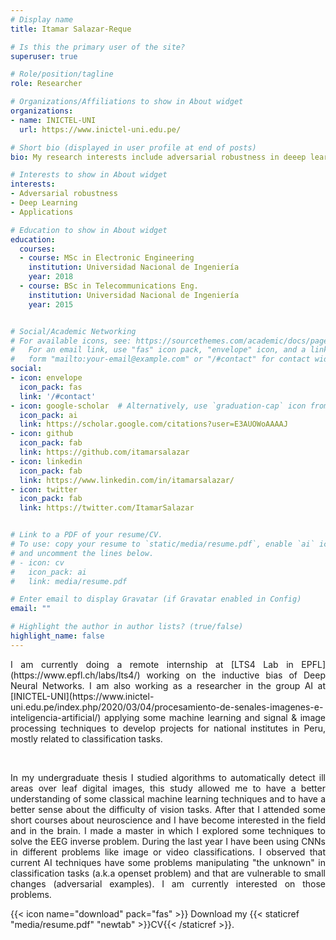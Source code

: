 ```yaml
---
# Display name
title: Itamar Salazar-Reque

# Is this the primary user of the site?
superuser: true

# Role/position/tagline
role: Researcher

# Organizations/Affiliations to show in About widget
organizations:
- name: INICTEL-UNI
  url: https://www.inictel-uni.edu.pe/

# Short bio (displayed in user profile at end of posts)
bio: My research interests include adversarial robustness in deeep learning and applications.

# Interests to show in About widget
interests:
- Adversarial robustness
- Deep Learning
- Applications

# Education to show in About widget
education:
  courses:
  - course: MSc in Electronic Engineering
    institution: Universidad Nacional de Ingeniería
    year: 2018
  - course: BSc in Telecommunications Eng.
    institution: Universidad Nacional de Ingeniería
    year: 2015


# Social/Academic Networking
# For available icons, see: https://sourcethemes.com/academic/docs/page-builder/#icons
#   For an email link, use "fas" icon pack, "envelope" icon, and a link in the
#   form "mailto:your-email@example.com" or "/#contact" for contact widget.
social:
- icon: envelope
  icon_pack: fas
  link: '/#contact'
- icon: google-scholar  # Alternatively, use `graduation-cap` icon from `fas` icon pack
  icon_pack: ai
  link: https://scholar.google.com/citations?user=E3AUOWoAAAAJ
- icon: github
  icon_pack: fab
  link: https://github.com/itamarsalazar
- icon: linkedin
  icon_pack: fab
  link: https://www.linkedin.com/in/itamarsalazar/
- icon: twitter
  icon_pack: fab
  link: https://twitter.com/ItamarSalazar


# Link to a PDF of your resume/CV.
# To use: copy your resume to `static/media/resume.pdf`, enable `ai` icons in `params.toml`, 
# and uncomment the lines below.
# - icon: cv
#   icon_pack: ai
#   link: media/resume.pdf

# Enter email to display Gravatar (if Gravatar enabled in Config)
email: ""

# Highlight the author in author lists? (true/false)
highlight_name: false
---
```


<p align='justify'>I am currently doing a remote internship at [LTS4 Lab in EPFL](https://www.epfl.ch/labs/lts4/) working on the inductive bias of Deep Neural Networks. I am also working as a researcher in the group AI at [INICTEL-UNI](https://www.inictel-uni.edu.pe/index.php/2020/03/04/procesamiento-de-senales-imagenes-e-inteligencia-artificial/) applying some machine learning and signal & image processing techniques to develop projects for national institutes in Peru, mostly related to classification tasks.</p><br> 

<p align='justify'>In my undergraduate thesis I studied algorithms to automatically detect ill areas over leaf digital images, this study allowed me to have a better
understanding of some classical machine learning techniques and to have a better sense about the difficulty of vision
tasks. After that I attended some short courses about neuroscience and I have become interested in the field and in the brain. I made a master in
which I explored some techniques to solve the EEG inverse problem. During the last year I have been using CNNs in different problems
like image or video classifications. I observed that current AI techniques have some problems manipulating "the unknown" in classification tasks
(a.k.a openset problem) and that are vulnerable to small changes (adversarial examples). I am currently interested on those problems.</p>

{{< icon name="download" pack="fas" >}} Download my {{< staticref "media/resume.pdf" "newtab" >}}CV{{< /staticref >}}.
